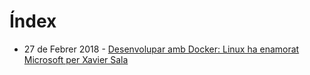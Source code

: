 # Índex

- 27 de Febrer 2018 - [Desenvolupar amb Docker: Linux ha enamorat Microsoft per Xavier Sala](https://github.com/InformaticsEmporda/Xerrades/tree/master/xerrades/2018-02-27)
